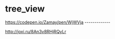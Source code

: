 # tree_view
https://codepen.io/Zamay/pen/WjWVja        -------------

http://joxi.ru/8An3v8RHjRQyLr
